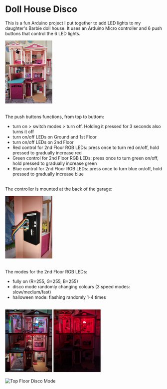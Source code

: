 # **Doll House Disco**

This is a fun Arduino project I put together to add LED lights to my daughter's Barbie doll house.
It uses an Arduino Micro controller and 6 push buttons that control the 6 LED lights.

<img src="./img/DHD2.jpg" alt="Barbie Doll House" width="30%" />
<br><br>

The push buttons functions, from top to buttom:
- turn on > switch modes > turn off. Holding it pressed for 3 seconds also turns it off
- turn on/off LEDs on Ground and 1st Floor
- turn on/off LEDs on 2nd Floor
- Red control for 2nd Floor RGB LEDs: press once to turn red on/off, hold pressed to gradually increase red
- Green control for 2nd Floor RGB LEDs: press once to turn green on/off, hold pressed to gradually increase green
- Blue control for 2nd Floor RGB LEDs: press once to turn blue on/off, hold pressed to gradually increase blue
<br><br>

The controller is mounted at the back of the garage:

<img src="./img/DHD1.jpg" alt="Doll House Disco Controls" width="30%" />
<br><br>

The modes for the 2nd Floor RGB LEDs:
- fully on (R=255, G=255, B=255)
- disco mode randomly changing colours (3 speed modes: slow/medium/fast)
- halloween mode: flashing randomly 1-4 times
<br><br>

<img src="./img/DHD3.jpg" alt="All LEDs on" width="30%" /> 
<img src="./img/DHD4.jpg" alt="Top Floor RGB LEDs with only red light on" width="30%" /><br><br>
<img src="./img/DHD5.gif" alt="Top Floor Disco Mode" width="30%" />
